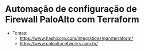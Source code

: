 # Automação de configuração de Firewall PaloAlto com Terraform 

* Fontes: 
  * https://www.hashicorp.com/integrations/pan/terraform/
  * https://www.paloaltonetworks.com.br/
